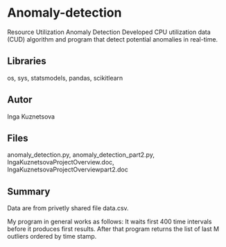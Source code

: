 # Anomaly-detection
Resource Utilization Anomaly Detection
Developed CPU utilization data (CUD) algorithm and program that detect potential anomalies in real-time.
## Libraries
os, sys, statsmodels, pandas, scikitlearn
## Autor
Inga Kuznetsova
## Files
anomaly_detection.py, anomaly_detection_part2.py, IngaKuznetsovaProjectOverview.doc, IngaKuznetsovaProjectOverviewpart2.doc
## Summary
Data are from privetly shared file data.csv.

My program in general works as follows: It waits first 400 time intervals before it produces first results. After that program returns the list of last M outliers ordered by time stamp. 
